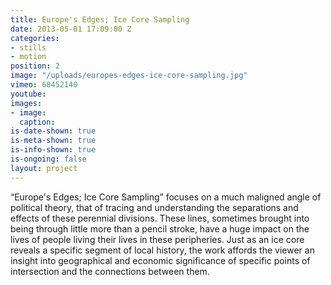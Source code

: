 ```yaml
---
title: Europe's Edges; Ice Core Sampling
date: 2013-05-01 17:09:00 Z
categories:
- stills
- motion
position: 2
image: "/uploads/europes-edges-ice-core-sampling.jpg"
vimeo: 68452140
youtube: 
images:
- image: 
  caption: 
is-date-shown: true
is-meta-shown: true
is-info-shown: true
is-ongoing: false
layout: project
---
```


“Europe's Edges; Ice Core Sampling” focuses on a much maligned angle of political theory, that of tracing and understanding the separations and effects of these perennial divisions. These lines, sometimes brought into being through little more than a pencil stroke, have a huge impact on the lives of people living their lives in these peripheries. Just as an ice core reveals a specific segment of local history, the work affords the viewer an insight into geographical and economic significance of specific points of intersection and the connections between them. 